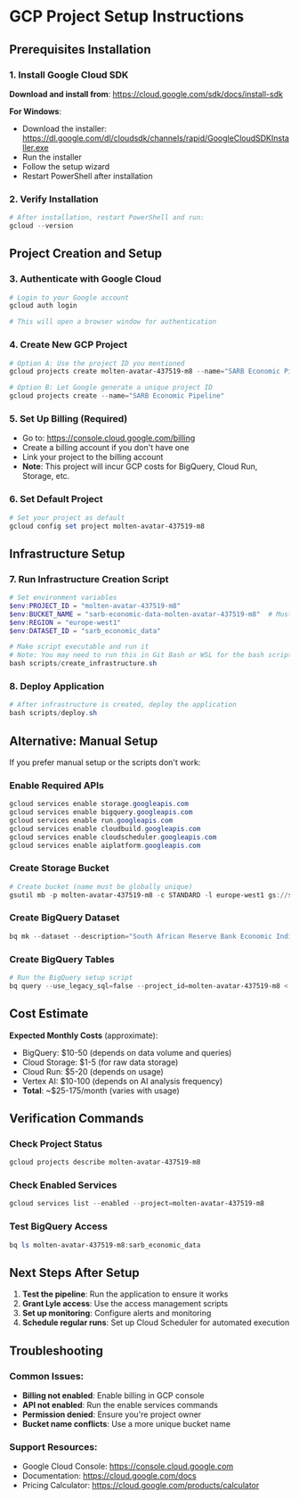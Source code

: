 # GCP Project Setup Instructions

## Prerequisites Installation

### 1. Install Google Cloud SDK
**Download and install from**: https://cloud.google.com/sdk/docs/install-sdk

**For Windows**:
- Download the installer: https://dl.google.com/dl/cloudsdk/channels/rapid/GoogleCloudSDKInstaller.exe
- Run the installer
- Follow the setup wizard
- Restart PowerShell after installation

### 2. Verify Installation
```powershell
# After installation, restart PowerShell and run:
gcloud --version
```

## Project Creation and Setup

### 3. Authenticate with Google Cloud
```powershell
# Login to your Google account
gcloud auth login

# This will open a browser window for authentication
```

### 4. Create New GCP Project
```powershell
# Option A: Use the project ID you mentioned
gcloud projects create molten-avatar-437519-m8 --name="SARB Economic Pipeline"

# Option B: Let Google generate a unique project ID
gcloud projects create --name="SARB Economic Pipeline"
```

### 5. Set Up Billing (Required)
- Go to: https://console.cloud.google.com/billing
- Create a billing account if you don't have one
- Link your project to the billing account
- **Note**: This project will incur GCP costs for BigQuery, Cloud Run, Storage, etc.

### 6. Set Default Project
```powershell
# Set your project as default
gcloud config set project molten-avatar-437519-m8
```

## Infrastructure Setup

### 7. Run Infrastructure Creation Script
```powershell
# Set environment variables
$env:PROJECT_ID = "molten-avatar-437519-m8"
$env:BUCKET_NAME = "sarb-economic-data-molten-avatar-437519-m8"  # Must be globally unique
$env:REGION = "europe-west1"
$env:DATASET_ID = "sarb_economic_data"

# Make script executable and run it
# Note: You may need to run this in Git Bash or WSL for the bash script
bash scripts/create_infrastructure.sh
```

### 8. Deploy Application
```powershell
# After infrastructure is created, deploy the application
bash scripts/deploy.sh
```

## Alternative: Manual Setup

If you prefer manual setup or the scripts don't work:

### Enable Required APIs
```powershell
gcloud services enable storage.googleapis.com
gcloud services enable bigquery.googleapis.com
gcloud services enable run.googleapis.com
gcloud services enable cloudbuild.googleapis.com
gcloud services enable cloudscheduler.googleapis.com
gcloud services enable aiplatform.googleapis.com
```

### Create Storage Bucket
```powershell
# Create bucket (name must be globally unique)
gsutil mb -p molten-avatar-437519-m8 -c STANDARD -l europe-west1 gs://sarb-economic-data-molten-avatar-437519-m8
```

### Create BigQuery Dataset
```powershell
bq mk --dataset --description="South African Reserve Bank Economic Indicators Dataset" --location=europe-west1 molten-avatar-437519-m8:sarb_economic_data
```

### Create BigQuery Tables
```powershell
# Run the BigQuery setup script
bq query --use_legacy_sql=false --project_id=molten-avatar-437519-m8 < infrastructure/bigquery_setup.sql
```

## Cost Estimate

**Expected Monthly Costs** (approximate):
- BigQuery: $10-50 (depends on data volume and queries)
- Cloud Storage: $1-5 (for raw data storage)
- Cloud Run: $5-20 (depends on usage)
- Vertex AI: $10-100 (depends on AI analysis frequency)
- **Total**: ~$25-175/month (varies with usage)

## Verification Commands

### Check Project Status
```powershell
gcloud projects describe molten-avatar-437519-m8
```

### Check Enabled Services
```powershell
gcloud services list --enabled --project=molten-avatar-437519-m8
```

### Test BigQuery Access
```powershell
bq ls molten-avatar-437519-m8:sarb_economic_data
```

## Next Steps After Setup

1. **Test the pipeline**: Run the application to ensure it works
2. **Grant Lyle access**: Use the access management scripts
3. **Set up monitoring**: Configure alerts and monitoring
4. **Schedule regular runs**: Set up Cloud Scheduler for automated execution

## Troubleshooting

### Common Issues:
- **Billing not enabled**: Enable billing in GCP console
- **API not enabled**: Run the enable services commands
- **Permission denied**: Ensure you're project owner
- **Bucket name conflicts**: Use a more unique bucket name

### Support Resources:
- Google Cloud Console: https://console.cloud.google.com
- Documentation: https://cloud.google.com/docs
- Pricing Calculator: https://cloud.google.com/products/calculator